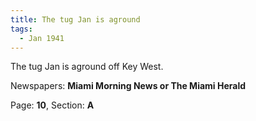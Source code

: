 ```yaml
---  
title: The tug Jan is aground  
tags:  
  - Jan 1941  
---  
```

  
The tug Jan is aground off Key West.  
  
Newspapers: **Miami Morning News or The Miami Herald**  
  
Page: **10**, Section: **A** 
